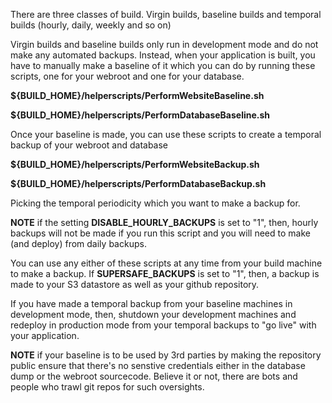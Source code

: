 There are three classes of build. Virgin builds, baseline builds and temporal builds (hourly, daily, weekly and so on)

Virgin builds and baseline builds only run in development mode and do not make any automated backups. Instead, when your application is built, you have to manually make a baseline of it which you can do by running these scripts, one for your webroot and one for your database.

**${BUILD_HOME}/helperscripts/PerformWebsiteBaseline.sh** 

**${BUILD_HOME}/helperscripts/PerformDatabaseBaseline.sh**

Once your baseline is made, you can use these scripts to create a temporal backup of your webroot and database

**${BUILD_HOME}/helperscripts/PerformWebsiteBackup.sh** 

**${BUILD_HOME}/helperscripts/PerformDatabaseBackup.sh**

Picking the temporal periodicity which you want to make a backup for.

**NOTE** if the setting **DISABLE_HOURLY_BACKUPS** is set to "1", then, hourly backups will not be made if you run this script and you will need to make (and deploy) from daily backups.

You can use any either of these scripts at any time from your build machine to make a backup. If **SUPERSAFE_BACKUPS** is set to "1", then, a backup is made to your S3 datastore as well as your github repository. 

If you have made a temporal backup from your baseline machines in development mode, then, shutdown your development machines and redeploy in production mode from your temporal backups to "go live" with your application.

**NOTE** if your baseline is to be used by 3rd parties by making the repository public ensure that there's no senstive credentials either in the database dump or the webroot sourcecode. Believe it or not, there are bots and people who trawl git repos for such oversights. 
